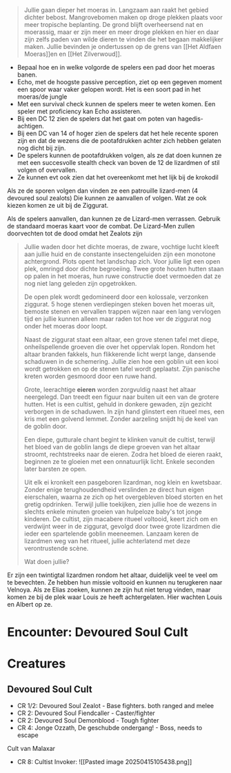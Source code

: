 > Jullie gaan dieper het moeras in. Langzaam aan raakt het gebied dichter bebost. Mangrovebomen maken op droge plekken plaats voor meer tropische beplanting. De grond blijft overheersend nat en moerassig, maar er zijn meer en meer droge plekken en hier en daar zijn zelfs paden van wilde dieren te vinden die het begaan makkelijker maken. Jullie bevinden je ondertussen op de grens van [[Het Aldfaen Moeras]]en en [[Het Zilverwoud]].

- Bepaal hoe en in welke volgorde de spelers een pad door het moeras banen.
- Echo, met de hoogste passive perception, ziet op een gegeven moment een spoor waar vaker gelopen wordt. Het is een soort pad in het moeras/de jungle
- Met een survival check kunnen de spelers meer te weten komen. Een speler met proficiency kan Echo assisteren.
- Bij een DC 12 zien de spelers dat het gaat om poten van hagedis-achtigen.
- Bij een DC van 14 of hoger zien de spelers dat het hele recente sporen zijn en dat de wezens die de pootafdrukken achter zich hebben gelaten nog dicht bij zijn.
- De spelers kunnen de pootafdrukken volgen, als ze dat doen kunnen ze met een succesvolle stealth check van boven de 12 de lizardmen of stil volgen of overvallen.
- Ze kunnen evt ook zien dat het overeenkomt met het lijk bij de krokodil

Als ze de sporen volgen dan vinden ze een patrouille lizard-men (4 devoured soul zealots)
Die kunnen ze aanvallen of volgen. Wat ze ook kiezen komen ze uit bij de Ziggurat.

Als de spelers aanvallen, dan kunnen ze de Lizard-men verrassen. Gebruik de standaard moeras kaart voor de combat. De Lizard-Men zullen doorvechten tot de dood omdat het Zealots zijn




> Jullie waden door het dichte moeras, de zware, vochtige lucht kleeft aan jullie huid en de constante insectengeluiden zijn een monotone achtergrond. Plots opent het landschap zich. Voor jullie ligt een open plek, omringd door dichte begroeiing. Twee grote houten hutten staan op palen in het moeras, hun ruwe constructie doet vermoeden dat ze nog niet lang geleden zijn opgetrokken.
>
> De open plek wordt gedomineerd door een kolossale, verzonken ziggurat. 5 hoge stenen verdiepingen steken boven het moeras uit, bemoste stenen en vervallen trappen wijzen naar een lang vervlogen tijd en jullie kunnen alleen maar raden tot hoe ver de ziggurat nog onder het moeras door loopt.
>
> Naast de ziggurat staat een altaar, een grove stenen tafel met diepe, onheilspellende groeven die over het oppervlak lopen. Rondom het altaar branden fakkels, hun flikkerende licht werpt lange, dansende schaduwen in de schemering. Jullie zien hoe een goblin uit een kooi wordt getrokken en op de stenen tafel wordt geplaatst. Zijn panische kreten worden gesmoord door een ruwe hand.
>
> Grote, leerachtige **eieren** worden zorgvuldig naast het altaar neergelegd. Dan treedt een figuur naar buiten uit een van de grotere hutten. Het is een cultist, gehuld in donkere gewaden, zijn gezicht verborgen in de schaduwen. In zijn hand glinstert een ritueel mes, een kris met een golvend lemmet. Zonder aarzeling snijdt hij de keel van de goblin door.
>
> Een diepe, gutturale chant begint te klinken vanuit de cultist, terwijl het bloed van de goblin langs de diepe groeven van het altaar stroomt, rechtstreeks naar de eieren. Zodra het bloed de eieren raakt, beginnen ze te gloeien met een onnatuurlijk licht. Enkele seconden later barsten ze open.
>
> Uit elk ei kronkelt een pasgeboren lizardman, nog klein en kwetsbaar. Zonder enige terughoudendheid verslinden ze direct hun eigen eierschalen, waarna ze zich op het overgebleven bloed storten en het gretig opdrinken. Terwijl jullie toekijken, zien jullie hoe de wezens in slechts enkele minuten groeien van hulpeloze baby's tot jonge kinderen. 
> De cultist, zijn macabere ritueel voltooid, keert zich om en verdwijnt weer in de ziggurat, gevolgd door twee grote lizardmen die ieder een spartelende goblin meeneemen. Lanzaam keren de lizardmen weg van het ritueel, jullie achterlatend met deze verontrustende scène.
>
> Wat doen jullie?

Er zijn een twintigtal lizardmen rondom het altaar, duidelijk veel te veel om te bevechten.
Ze hebben hun missie voltooid en kunnen nu terugkeren naar Velnoya. Als ze Elias zoeken, kunnen ze zijn hut niet terug vinden, maar komen ze bij de plek waar Louis ze heeft achtergelaten. Hier wachten Louis en Albert op ze.


# Encounter: Devoured Soul Cult


# Creatures

## Devoured Soul Cult
- CR 1/2: Devoured Soul Zealot - Base fighters. both ranged and melee
- CR 2: Devoured Soul Fiendcaller - Caster/fighter
- CR 2: Devoured Soul Demonblood - Tough fighter
- CR 4: Jonge Ozzath, De geschubde ondergang! - Boss, needs to escape


Cult van Malaxar
- CR 8:  Cultist Invoker:
![[Pasted image 20250415105438.png]]